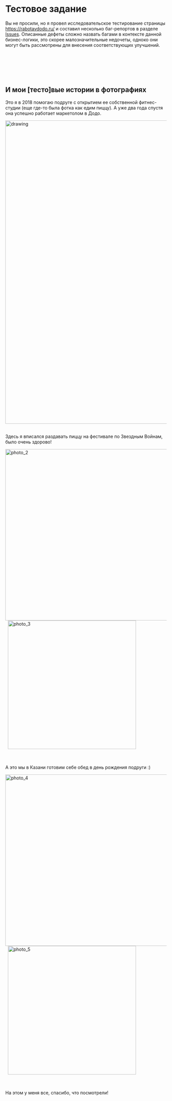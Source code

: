 # Тестовое задание

Вы не просили, но я провел исследовательское тестирование страницы https://rabotavdodo.ru/ и составил несколько баг-репортов в разделе [Issues](https://github.com/BrainLucker/rabotavdodo/issues).
Описанные дефеты сложно назвать багами в контексте данной бизнес-логики, это скорее малозначительные недочеты, одноко они могут быть рассмотрены для внесения соответствующих улучшений.

 
---
 

## И мои [тесто]вые истории в фотографиях

Это я в 2018 помогаю подруге с открытием ее собственной фитнес-студии (еще где-то была фотка как едим пиццу). А уже два года спустя она успешно работает маркетолом в Додо.

<img src="https://i.imgur.com/EnI8ewk.jpg" alt="drawing" width="943"/>
 

Здесь я вписался раздавать пиццу на фестивале по Звездным Войнам, было очень здорово!

<img src="https://i.imgur.com/IoRLqBa.jpg" alt="photo_2" width="533"/>   <img src="https://i.imgur.com/aWG01dE.jpg" alt="photo_3" width="400"/>

 

А это мы в Казани готовим себе обед в день рождения подруги :)

<img src="https://i.imgur.com/uFMiclX.jpg" alt="photo_4" width="533"/>   <img src="https://i.imgur.com/qHmKsfD.jpg" alt="photo_5" width="400"/>

 
 
На этом у меня все, спасибо, что посмотрели!
